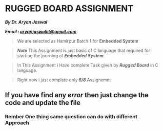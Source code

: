 # RUGGED BOARD ASSIGNMENT
***By Dr. Aryan Jaswal***

***Email : aryanjaswaliit@gmail.com***

>We are selected as Hamirpur Batch 1 for **Embedded System**

> ***Note*** This Assignment is just basic of C language that required for starting the journing of ***Embedded System***

>In This Assignment i Have complete Task given by ***Rugged Board*** in C language.

>Right now i just complete only ***5/8*** Assignemnt

## If you have find any ***error*** then just change the code and update the file
> 
> 
### Rember One thing same question can do with different Approach




